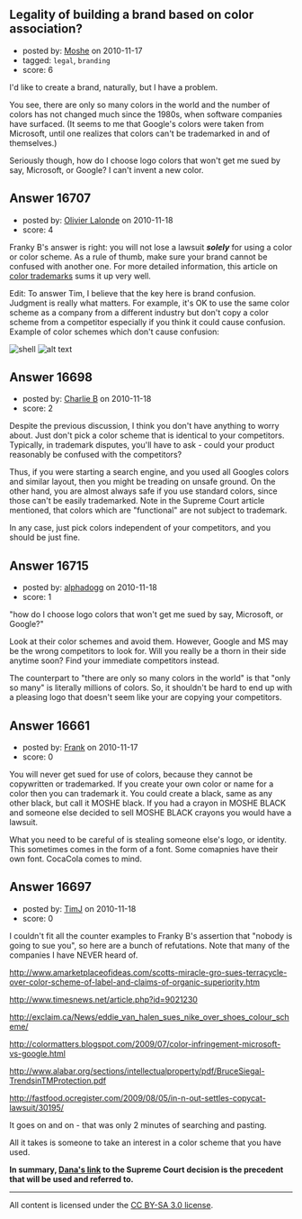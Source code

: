 ## Legality of building a brand based on color association?

- posted by: [Moshe](https://stackexchange.com/users/-1/4229-moshe) on 2010-11-17
- tagged: `legal`, `branding`
- score: 6

I'd like to create a brand, naturally, but I have a problem. 

You see, there are only so many colors in the world and the number of colors has not changed much since the 1980s, when software companies have surfaced. (It seems to me that Google's colors were taken from Microsoft, until one realizes that colors can't be trademarked in and of themselves.)

Seriously though, how do I choose logo colors that won't get me sued by say, Microsoft, or Google? I can't invent a new color.


## Answer 16707

- posted by: [Olivier Lalonde](https://stackexchange.com/users/-1/1030-olivier-lalonde) on 2010-11-18
- score: 4

<p>Franky B's answer is right: you will not lose a lawsuit <strong><em>solely</em></strong> for using a color or color scheme. As a rule of thumb, make sure your brand cannot be confused with another one. For more detailed information, this article on <a href="http://www.colormatters.com/color_trademark.html" rel="nofollow">color trademarks</a> sums it up very well.</p>

<p>Edit: To answer Tim, I believe that the key here is brand confusion. Judgment is really what matters. For example, it's OK to use the same color scheme as a company from a different industry but don't copy a color scheme from a competitor especially if you think it could cause confusion. Example of color schemes which don't cause confusion:</p>

<p><img src="http://i.stack.imgur.com/guPdK.jpg" alt="shell"> 
<img src="http://i.stack.imgur.com/4eBJ3.jpg" alt="alt text"></p>



## Answer 16698

- posted by: [Charlie B](https://stackexchange.com/users/-1/5461-charlie-b) on 2010-11-18
- score: 2

Despite the previous discussion, I think you don't have anything to worry about. Just don't pick a color scheme that is identical to your competitors. Typically, in trademark disputes, you'll have to ask - could your product reasonably be confused with the competitors?

Thus, if you were starting a search engine, and you used all Googles colors and similar layout, then you might be treading on unsafe ground. On the other hand, you are almost always safe if you use standard colors, since those can't be easily trademarked. Note in the Supreme Court article mentioned, that colors which are "functional" are not subject to trademark. 

In any case, just pick colors independent of your competitors, and you should be just fine.


## Answer 16715

- posted by: [alphadogg](https://stackexchange.com/users/-1/3197-alphadogg) on 2010-11-18
- score: 1

"how do I choose logo colors that won't get me sued by say, Microsoft, or Google?"

Look at their color schemes and avoid them. However, Google and MS may be the wrong competitors to look for. Will you really be a thorn in their side anytime soon? Find your immediate competitors instead.

The counterpart to "there are only so many colors in the world" is that "only so many" is literally millions of colors. So, it shouldn't be hard to end up with a pleasing logo that doesn't seem like your are copying your competitors.


## Answer 16661

- posted by: [Frank](https://stackexchange.com/users/-1/4858-frank) on 2010-11-17
- score: 0

You will never get sued for use of colors, because they cannot be copywritten or trademarked.  If you create your own color or name for a color then you can trademark it.  You could create a black, same as any other black, but call it MOSHE black.  If you had a crayon in MOSHE BLACK and someone else decided to sell MOSHE BLACK crayons you would have a lawsuit.

What you need to be careful of is stealing someone else's logo, or identity.  This sometimes comes in the form of a font. Some comapnies have their own font.  CocaCola comes to mind.




## Answer 16697

- posted by: [TimJ](https://stackexchange.com/users/-1/1172-timj) on 2010-11-18
- score: 0

<p>I couldn't fit all the counter examples to Franky B's assertion that "nobody is going to sue you", so here are a bunch of refutations.  Note that many of the companies I have NEVER heard of.  </p>

<p><a href="http://www.amarketplaceofideas.com/scotts-miracle-gro-sues-terracycle-over-color-scheme-of-label-and-claims-of-organic-superiority.htm" rel="nofollow">http://www.amarketplaceofideas.com/scotts-miracle-gro-sues-terracycle-over-color-scheme-of-label-and-claims-of-organic-superiority.htm</a></p>

<p><a href="http://www.timesnews.net/article.php?id=9021230" rel="nofollow">http://www.timesnews.net/article.php?id=9021230</a></p>

<p><a href="http://exclaim.ca/News/eddie_van_halen_sues_nike_over_shoes_colour_scheme/" rel="nofollow">http://exclaim.ca/News/eddie_van_halen_sues_nike_over_shoes_colour_scheme/</a></p>

<p><a href="http://colormatters.blogspot.com/2009/07/color-infringement-microsoft-vs-google.html" rel="nofollow">http://colormatters.blogspot.com/2009/07/color-infringement-microsoft-vs-google.html</a></p>

<p><a href="http://www.alabar.org/sections/intellectualproperty/pdf/BruceSiegal-TrendsinTMProtection.pdf" rel="nofollow">http://www.alabar.org/sections/intellectualproperty/pdf/BruceSiegal-TrendsinTMProtection.pdf</a></p>

<p><a href="http://fastfood.ocregister.com/2009/08/05/in-n-out-settles-copycat-lawsuit/30195/" rel="nofollow">http://fastfood.ocregister.com/2009/08/05/in-n-out-settles-copycat-lawsuit/30195/</a></p>

<p>It goes on and on - that was only 2 minutes of searching and pasting.</p>

<p>All it takes is someone to take an interest in a color scheme that you have used.</p>

<p><strong>In summary, <a href="http://library.findlaw.com/1995/Jan/1/128072.html" rel="nofollow">Dana's link</a> to the Supreme Court decision is the precedent that will be used and referred to.</strong></p>




---

All content is licensed under the [CC BY-SA 3.0 license](https://creativecommons.org/licenses/by-sa/3.0/).
